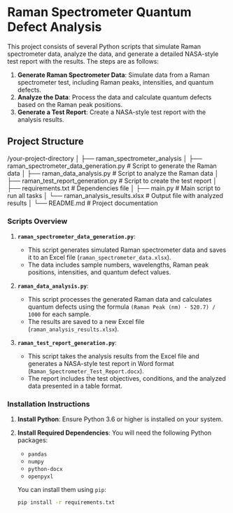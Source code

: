 # Raman Spectrometer Quantum Defect Analysis

This project consists of several Python scripts that simulate Raman spectrometer data, analyze the data, and generate a detailed NASA-style test report with the results. The steps are as follows:

1. **Generate Raman Spectrometer Data**: Simulate data from a Raman spectrometer test, including Raman peaks, intensities, and quantum defects.
2. **Analyze the Data**: Process the data and calculate quantum defects based on the Raman peak positions.
3. **Generate a Test Report**: Create a NASA-style test report with the analysis results.

## Project Structure

/your-project-directory
│
├── raman_spectrometer_analysis
│   ├── raman_spectrometer_data_generation.py       # Script to generate the Raman data
│   ├── raman_data_analysis.py                     # Script to analyze the Raman data
│   ├── raman_test_report_generation.py            # Script to create the test report
│   ├── requirements.txt                           # Dependencies file
│   ├── main.py                                    # Main script to run all tasks
│   └── raman_analysis_results.xlsx                # Output file with analyzed results
│
└── README.md                                      # Project documentation

### Scripts Overview

1. **`raman_spectrometer_data_generation.py`**:

   - This script generates simulated Raman spectrometer data and saves it to an Excel file (`raman_spectrometer_data.xlsx`).
   - The data includes sample numbers, wavelengths, Raman peak positions, intensities, and quantum defect values.
2. **`raman_data_analysis.py`**:

   - This script processes the generated Raman data and calculates quantum defects using the formula `(Raman Peak (nm) - 520.7) / 1000` for each sample.
   - The results are saved to a new Excel file (`raman_analysis_results.xlsx`).
3. **`raman_test_report_generation.py`**:

   - This script takes the analysis results from the Excel file and generates a NASA-style test report in Word format (`Raman_Spectrometer_Test_Report.docx`).
   - The report includes the test objectives, conditions, and the analyzed data presented in a table format.

### Installation Instructions

1. **Install Python**: Ensure Python 3.6 or higher is installed on your system.
2. **Install Required Dependencies**:
   You will need the following Python packages:

   - `pandas`
   - `numpy`
   - `python-docx`
   - `openpyxl`

   You can install them using `pip`:

   ```bash
   pip install -r requirements.txt
   ```
